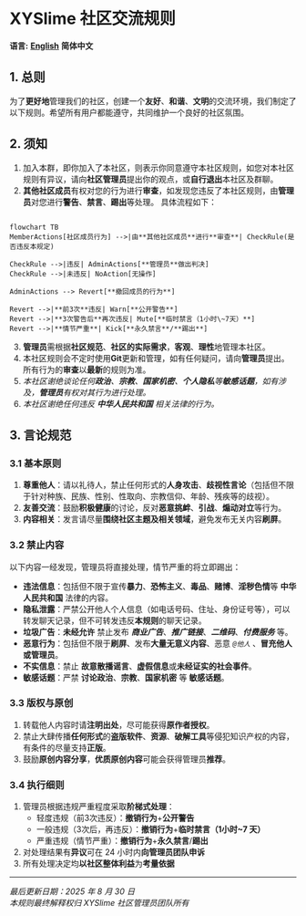 # XYSlime 社区交流规则

**语言:** [**English**](./discuss.md) **简体中文**

## 1. 总则

为了**更好地**管理我们的社区，创建一个**友好**、**和谐**、**文明**的交流环境，我们制定了以下规则。希望所有用户都能遵守，共同维护一个良好的社区氛围。

## 2. 须知

1.  加入本群，即你加入了本社区，则表示你同意遵守本社区规则，如您对本社区规则有异议，请向**社区管理员**提出你的观点，或**自行退出**本社区及群聊。
2.  **其他社区成员**有权对您的行为进行**审查**，如发现您违反了本社区规则，由**管理员**对您进行**警告**、**禁言**、**踢出**等处理。 具体流程如下：

```mermaid

flowchart TB
MemberActions[社区成员行为] -->|由**其他社区成员**进行**审查**| CheckRule(是否违反本规定)

CheckRule -->|违反| AdminActions[**管理员**做出判决]
CheckRule -->|未违反| NoAction[无操作]

AdminActions --> Revert[**撤回成员的行为**]

Revert -->|**前3次**违反| Warn[**公开警告**]
Revert -->|**3次警告后**再次违反| Mute[**临时禁言（1小时\~7天）**]
Revert -->|**情节严重**| Kick[**永久禁言**/**踢出**]

```

3.  **管理员**需根据**社区规范**、**社区的实际需求**，**客观**、**理性**地管理本社区。
4.  本社区规则会不定时使用**Git**更新和管理，如有任何疑问，请向**管理员**提出。所有行为的**审查**以**最新**的规则为准。
5.  _本社区谢绝谈论任何**政治**、**宗教**、**国家机密**、**个人隐私**等**敏感话题**，如有涉及，**管理员**有权对其行为进行处理。_
6.  _本社区谢绝任何违反 **中华人民共和国** 相关法律的行为。_

## 3. 言论规范

### 3.1 基本原则

1. **尊重他人**：请以礼待人，禁止任何形式的**人身攻击**、**歧视性言论**（包括但不限于针对种族、民族、性别、性取向、宗教信仰、年龄、残疾等的歧视）。
2. **友善交流**：鼓励**积极健康**的讨论，反对**恶意挑衅**、**引战**、**煽动对立**等行为。
3. **内容相关**：发言请尽量**围绕社区主题及相关领域**，避免发布无关内容**刷屏**。

### 3.2 禁止内容

以下内容一经发现，管理员将直接处理，情节严重的将立即踢出：

- **违法信息**：包括但不限于宣传**暴力**、**恐怖主义**、**毒品**、**赌博**、**淫秽色情**等 **中华人民共和国** 法律的内容。
- **隐私泄露**：严禁公开他人个人信息（如电话号码、住址、身份证号等），可以转发聊天记录，但不可转发违反**本规则**的聊天记录。
- **垃圾广告**：**未经允许** 禁止发布 **_商业广告_**、**_推广链接_**、**_二维码_**、**_付费服务_** 等。
- **恶意行为**：包括但不限于**刷屏**、发布**大量无意义内容**、恶意 _`@他人`_ 、**冒充他人或管理员**。
- **不实信息**：禁止 **故意散播谣言**、**虚假信息**或**未经证实的社会事件**。
- **敏感话题**：严禁 **讨论政治**、**宗教**、**国家机密** 等 **敏感话题**。

### 3.3 版权与原创

1. 转载他人内容时请**注明出处**，尽可能获得**原作者授权**。
2. 禁止大肆传播**任何形式**的**盗版软件**、**资源**、**破解工具**等侵犯知识产权的内容，有条件的尽量支持**正版**。
3. 鼓励**原创内容分享**，**优质原创内容**可能会获得管理员**推荐**。

### 3.4 执行细则

1. 管理员根据违规严重程度采取**阶梯式处理**：
   - 轻度违规（前3次违反）：**撤销行为**+**公开警告**
   - 一般违规（3次后，再违反）：**撤销行为**+**临时禁言（1小时~7 天）**
   - 严重违规（情节严重）：**撤销行为**+**永久禁言**/**踢出**
2. 对处理结果有**异议**可在 24 小时内**向管理员团队申诉**
3. 所有处理决定均**以社区整体利益**为**考量依据**

---

_最后更新日期：2025 年 8 月 30 日_  
_本规则最终解释权归 XYSlime 社区管理员团队所有_
